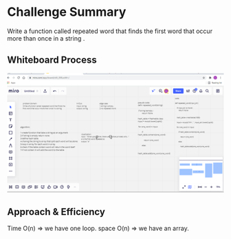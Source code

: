 # Challenge Summary

<!-- Description of the challenge -->
Write a function called repeated word that finds the first word that occur more than once in a string .

## Whiteboard Process
<!-- Embedded whiteboard image -->
![image](hash.png)

## Approach & Efficiency
<!-- What approach did you take? Why? What is the Big O space/time for this approach? -->
Time O(n) => we have one loop.
space O(n) => we have an array.

